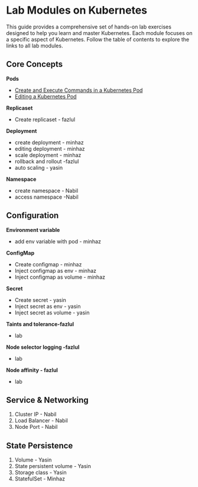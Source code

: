 # Lab Modules on Kubernetes

This guide provides a comprehensive set of hands-on lab exercises designed to help you learn and master Kubernetes. Each module focuses on a specific aspect of Kubernetes. Follow the table of contents to explore the links to all lab modules.

## **Core Concepts**

**Pods**
- [Create and Execute Commands in a Kubernetes Pod]()
- [Editing a Kubernetes Pod]()

**Replicaset**
- Create replicaset - fazlul

**Deployment**

- create deployment - minhaz
- editing deployment - minhaz
- scale deployment - minhaz
- rollback and rollout -fazlul
- auto scaling - yasin

**Namespace**

- create namespace - Nabil
- access namespace -Nabil


## **Configuration**

**Environment variable**
- add env variable with pod - minhaz

**ConfigMap**
- Create configmap - minhaz
- Inject configmap as env - minhaz
- Inject configmap as volume - minhaz

**Secret**
- Create secret - yasin
- Inject secret as env - yasin
- Inject secret as volume - yasin

**Taints and tolerance-fazlul**
- lab

**Node selector logging -fazlul**
- lab

**Node affinity - fazlul**
- lab



## **Service & Networking**
1. Cluster IP - Nabil
2. Load Balancer - Nabil
3. Node Port - Nabil


## **State Persistence**
1. Volume - Yasin
2. State persistent volume - Yasin
3. Storage class - Yasin
4. StatefulSet - Minhaz



